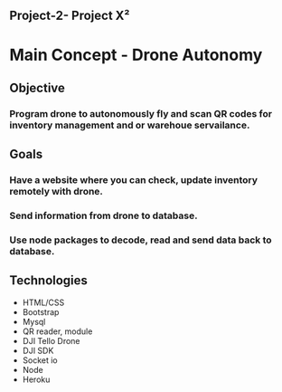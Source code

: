 ## Project-2- Project X²


# Main Concept - Drone Autonomy

## Objective 

### Program drone to autonomously fly and scan QR codes for inventory management and or warehoue servailance.

## Goals
### Have a website where you can check, update inventory remotely with drone. 
### Send information from drone to database.
### Use node packages to decode, read and send data back to database.

## Technologies

- HTML/CSS
- Bootstrap
- Mysql
- QR reader, module
- DJI Tello Drone
- DJI SDK
- Socket io
- Node
- Heroku






